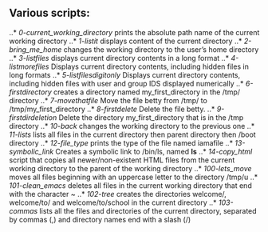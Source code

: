 ## Various scripts:

..* *0-current_working_directory* prints the absolute path name of the current working directory
..* *1-listit* displays content of the current directory
..* *2-bring_me_home* changes the working directory to the user’s home directory
..* *3-listfiles* displays current directory contents in a long format
..* *4-listmorefiles* Displays current directory contents, including hidden files in long formats
..* *5-listfilesdigitonly* Displays current directory contents, including hidden files with user and group IDS displayed numerically
..* *6-firstdirectory* creates a directory named my_first_directory in the /tmp/ directory
..* *7-movethatfile* Move the file betty from /tmp/ to /tmp/my_first_directory
..* *8-firstdelete* Delete the file betty.
..* *9-firstdirdeletion* Delete the directory my_first_directory that is in the /tmp directory
..* *10-back* changes the working directory to the previous one
..* *11-lists* lists all files in the current directory then parent directory then /boot directory
..* *12-file_type* prints the type of the file named iamafile
..* *13-symbolic_link* Creates a symbolic link to /bin/ls, named __ls__
..* *14-copy_html* script that copies all newer/non-existent HTML files from the current working directory to the parent of the working directory
..* *100-lets_move* moves all files beginning with an uppercase letter to the directory /tmp/u
..* *101-clean_emacs* deletes all files in the current working directory that end with the character ~
..* *102-tree* creates the directories welcome/, welcome/to/ and welcome/to/school in the current directory
..* *103-commas* lists all the files and directories of the current directory, separated by commas (,) and directory names end with a slash (/) 
